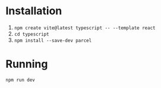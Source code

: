 # Installation
1. `npm create vite@latest typescript -- --template react`
2. `cd typescript`
3. `npm install --save-dev parcel`

# Running
`npm run dev`
